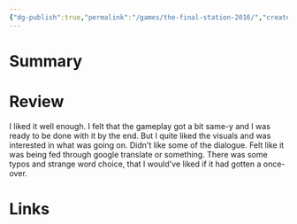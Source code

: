 ```yaml
---
{"dg-publish":true,"permalink":"/games/the-final-station-2016/","created":"2023-12-08","updated":"2024-01-09"}
---
```



# Summary

# Review

I liked it well enough. I felt that the gameplay got a bit same-y and I was ready to be done with it by the end. But I quite liked the visuals and was interested in what was going on. Didn't like some of the dialogue. Felt like it was being fed through google translate or something. There was some typos and strange word choice, that I would've liked if it had gotten a once-over.

# Links
